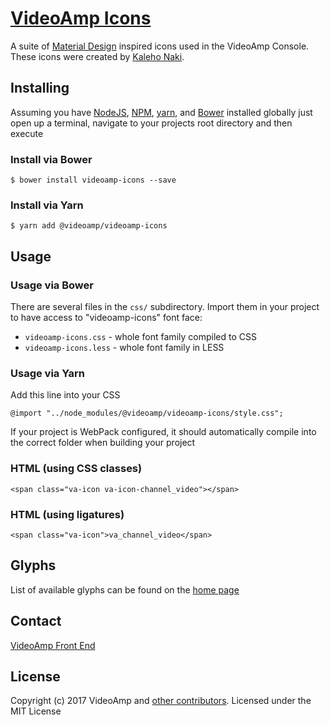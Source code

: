 # [VideoAmp Icons](https://videoamp.github.io/videoamp-icons/)
A suite of [Material Design](https://material.io) inspired icons used in the VideoAmp Console.
These icons were created by [Kaleho Naki](https://github.com/blueishh).


## Installing
Assuming you have [NodeJS](http://nodejs.org/), [NPM](https://www.npmjs.com/), [yarn](https://yarnpkg.com/en/), and [Bower](http://bower.io/) installed globally just open up a terminal, navigate to your projects root directory and then execute

### Install via Bower
```
$ bower install videoamp-icons --save
```

### Install via Yarn
```
$ yarn add @videoamp/videoamp-icons
```


## Usage

### Usage via Bower

There are several files in the `css/` subdirectory. Import them in your project
to have access to "videoamp-icons" font face:

* `videoamp-icons.css` - whole font family compiled to CSS
* `videoamp-icons.less` - whole font family in LESS


### Usage via Yarn

Add this line into your CSS

`@import "../node_modules/@videoamp/videoamp-icons/style.css";`

If your project is WebPack configured, it should automatically compile into the correct folder when building your project


### HTML (using CSS classes)
`<span class="va-icon va-icon-channel_video"></span>`

### HTML (using ligatures)
`<span class="va-icon">va_channel_video</span>`



## Glyphs
List of available glyphs can be found on the [home page](https://videoamp.github.io/videoamp-icons/)


## Contact
[VideoAmp Front End](mailto:frontend@videoamp.com)


## License
Copyright (c) 2017 VideoAmp and [other contributors](https://github.com/VideoAmp/videoamp-icons/graphs/contributors).
Licensed under the MIT License